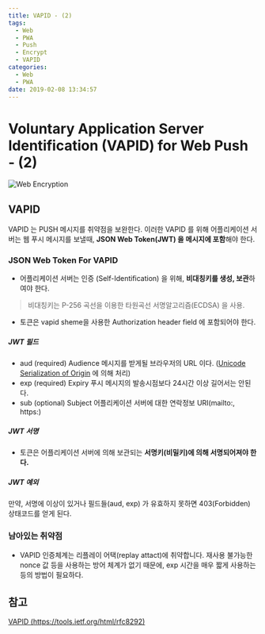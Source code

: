 ```yaml
---
title: VAPID - (2)
tags:
  - Web
  - PWA
  - Push
  - Encrypt
  - VAPID
categories:
  - Web
  - PWA
date: 2019-02-08 13:34:57
---
```




# Voluntary Application Server Identification (VAPID) for Web Push - (2)
![Web Encryption](/images/cyber-security.png)

## VAPID
VAPID 는 PUSH 메시지를 취약점을 보완한다.
이러한 VAPID 를 위해 어플리케이션 서버는 웹 푸시 메시지를 보낼때, **JSON Web Token(JWT) 을 메시지에 포함**해야 한다.

### JSON Web Token For VAPID
- 어플리케이션 서버는 인증 (Self-Identification) 을 위해, **비대칭키를 생성, 보관**하여야 한다.
> 비대칭키는 P-256 곡선을 이용한 타원곡선 서명알고리즘(ECDSA) 을 사용.
- 토큰은 vapid sheme을 사용한 Authorization header field 에 포함되어야 한다.

##### JWT 필드
- aud (required)
Audience
메시지를 받게될 브라우저의 URL 이다. ([Unicode Serialization of Origin](https://tools.ietf.org/html/rfc6454#section-6.1) 에 의해 처리)
- exp (required)
Expiry
푸시 메시지의 발송시점보다 24시간 이상 길어서는 안된다.
- sub (optional)
Subject
어플리케이션 서버에 대한 연락정보 URI(mailto:, https:)

##### JWT 서명
- 토큰은 어플리케이션 서버에 의해 보관되는 **서명키(비밀키)에 의해 서명되어져야 한다.**

##### JWT 예외
만약, 서명에 이상이 있거나 필드들(aud, exp) 가 유효하지 못하면 403(Forbidden) 상태코드를 얻게 된다.

### 남아있는 취약점
- VAPID 인증체계는 리플레이 어택(replay attact)에 취약합니다. 재사용 불가능한 nonce 값 등을 사용하는 방어 체계가 없기 때문에, exp 시간을 매우 짧게 사용하는 등의 방법이 필요하다.

## 참고
[VAPID (https://tools.ietf.org/html/rfc8292)](https://tools.ietf.org/html/rfc8292)
